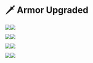 # 🗡 Armor Upgraded

![](<../../.gitbook/assets/3 (1).png>)![](../../.gitbook/assets/12.png)

![](../../.gitbook/assets/33.png)![](../../.gitbook/assets/67.png)

![](../../.gitbook/assets/69.png)![](../../.gitbook/assets/73.png)

![](../../.gitbook/assets/75.png)![](../../.gitbook/assets/88.png)

